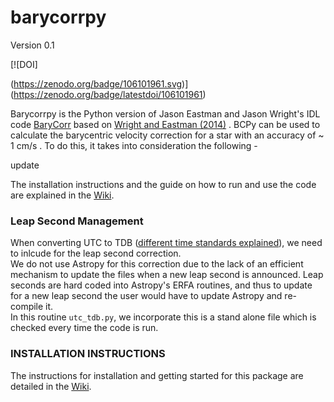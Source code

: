 # barycorrpy
Version 0.1

[![DOI]


(https://zenodo.org/badge/106101961.svg)](https://zenodo.org/badge/latestdoi/106101961)


Barycorrpy is the Python version of Jason Eastman and Jason Wright's IDL code [BaryCorr](http://astroutils.astronomy.ohio-state.edu/exofast/pro/exofast/bary/zbarycorr.pro) based on [Wright and Eastman (2014)](https://arxiv.org/pdf/1409.4774.pdf) . BCPy can be used to calculate the barycentric velocity correction for a star with an accuracy of ~ 1 cm/s . 
To do this, it takes into consideration the following - 

update 




The installation instructions and the guide on how to run and use the code are explained in the [Wiki](https://github.com/shbhuk/barycorrpy/wiki).


### Leap Second Management

When converting UTC to TDB ([different time standards explained](http://www.cv.nrao.edu/~rfisher/Ephemerides/times.html#TDB)), we need to inlcude for the leap second correction.   
We do not use Astropy for this correction due to the lack of an efficient mechanism to update the files when a new leap second is announced. Leap seconds are hard coded into Astropy's ERFA routines, and thus to update for a new leap second the user would have to update Astropy and re-compile it.   
In this routine `utc_tdb.py`, we incorporate this is a stand alone file which is checked every time the code is run. 


### INSTALLATION INSTRUCTIONS

The instructions for installation and getting started for this package are detailed in the [Wiki](https://github.com/shbhuk/barycorrpy/wiki).
